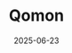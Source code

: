 ---  
layout: startup_page  
title: "Qomon"  
id: "qomon.com"  
permalink: "/qomonqomon.com06232025/"  
website: "https://www.qomon.com/"  
funding_round: ""  
funding_amount: "€5.5M"  
investors: "Asterion Ventures, Ternel, Good Only Ventures"  
about: "Qomon is a French advocacy organizing platform designed for volunteer-powered organizations, particularly in Europe and North America, that operates at the intersection of charitytech, civictech, and govtech. It helps organizations reduce costs, increase reach, and drive better decisions by providing a unified system for CRM activation, volunteer coordination, field activity, and analytics, turning volunteers into movement-builders."  
markets: "Charitytech, Civictech, Govtech, Big Data, Information Technology, Non Profit, Politics, SaaS, Software"  
hq: "Paris, France"  
founded_year: "2020"  
linkedin: "https://www.linkedin.com/company/qomon"  
twitter: "https://twitter.com/QomonHQ"  
instagram: ""  
facebook: "https://www.facebook.com/100080288432800"  
crunchbase: "https://www.crunchbase.com/organization/qomon"  
pitchbook: "https://pitchbook.com/profiles/company/530418-16"  

date_display: "23-Jun-2025"  
date: "2025-06-23"

# SEO Optimization  
meta_title: "Qomon -  Funding (€5.5M)"  
meta_description: "Qomon, Qomon is a French advocacy organizing platform designed for volunteer-powered organizations, particularly in Europe and North America, that operates a..."  
meta_keywords: "Qomon, Charitytech, Civictech, Govtech, Big Data, Information Technology, Non Profit, Politics, SaaS, Software,  funding"  
canonical_url: "https://startup.projectstartups.com/qomonqomon.com06232025/"  
---
